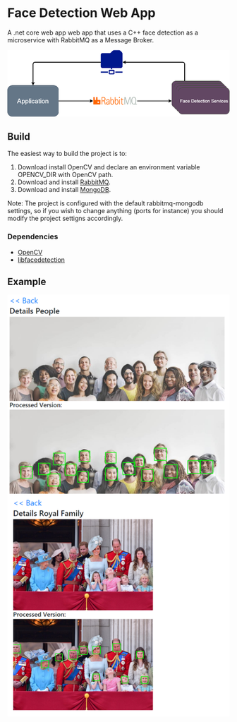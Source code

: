 # Face Detection Web App
A .net core web app web app that uses a C++ face detection as a microservice with RabbitMQ as a Message Broker.


![Examples](/readme/diagram.png "Flow Diagram")


## Build
The easiest way to build the project is to: 
1. Download install OpenCV and declare an environment variable OPENCV_DIR with OpenCV path.
2. Download and install [RabbitMQ](https://www.rabbitmq.com/).
3. Download and install [MongoDB](https://www.mongodb.com/).

Note: The project is configured with the default rabbitmq-mongodb settings, so if you wish to change anything (ports for instance) you should modify the project settigns accordingly.

### Dependencies
* [OpenCV](https://github.com/opencv/opencv)
* [libfacedetection](https://github.com/ShiqiYu/libfacedetection/)

## Example
![Examples](/readme/image.png "Detection example")



